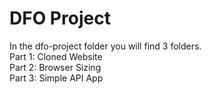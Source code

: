 # DFO Project

In the dfo-project folder you will find 3 folders.  
Part 1: Cloned Website  
Part 2: Browser Sizing  
Part 3: Simple API App  
